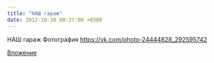 ```yaml
---
title: "НАШ гараж"
date: 2012-10-30 00:37:00 +0300
---
```


НАШ гараж
Фотография
https://vk.com/photo-24444828_292595742

[Вложение](https://vk.com/photo-24444828_292595742)

